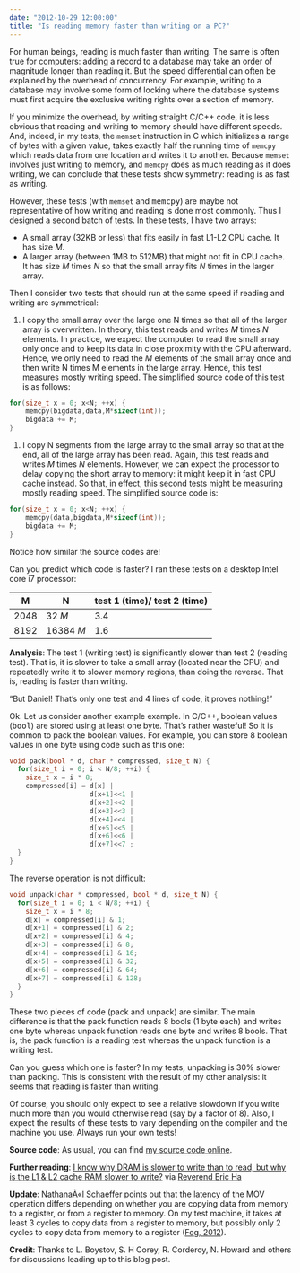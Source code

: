 ```yaml
---
date: "2012-10-29 12:00:00"
title: "Is reading memory faster than writing on a PC?"
---
```




For human beings, reading is much faster than writing. The same is often true for computers: adding a record to a database may take an order of magnitude longer than reading it. But the speed differential can often be explained by the overhead of concurrency. For example, writing to a database may involve some form of locking where the database systems must first acquire the exclusive writing rights over a section of memory.

If you minimize the overhead, by writing straight C/C++ code, it is less obvious that reading and writing to memory should have different speeds. And, indeed, in my tests, the `memset` instruction in C which initializes a range of bytes with a given value, takes exactly half the running time of `memcpy` which reads data from one location and writes it to another. Because `memset` involves just writing to memory, and `memcpy` does as much reading as it does writing, we can conclude that these tests show symmetry: reading is as fast as writing.

However, these tests (with `memset` and <tt>memcpy</tt>) are maybe not representative of how writing and reading is done most commonly. Thus I designed a second batch of tests. In these tests, I have two arrays:

- A small array (32KB or less) that fits easily in fast L1-L2 CPU cache. It has size <em>M</em>. 
- A larger array (between 1MB to 512MB) that might not fit in CPU cache. It has size _M_ times _N_ so that the small array fits _N_ times in the larger array.


Then I consider two tests that should run at the same speed if reading and writing are symmetrical:

1. I copy the small array over the large one N times so that all of the larger array is overwritten. In theory, this test reads and writes _M_ times _N_ elements. In practice, we expect the computer to read the small array only once and to keep its data in close proximity with the CPU afterward. Hence, we only need to read the _M_ elements of the small array once and then write N times M elements in the large array. Hence, this test measures mostly writing speed. The simplified source code of this test is as follows:
```C
for(size_t x = 0; x<N; ++x) {
    memcpy(bigdata,data,M*sizeof(int));
    bigdata += M;
}
```

1. I copy N segments from the large array to the small array so that at the end, all of the large array has been read. Again, this test reads and writes _M_ times _N_ elements. However, we can expect the processor to delay copying the short array to memory: it might keep it in fast CPU cache instead. So that, in effect, this second tests might be measuring mostly reading speed. The simplified source code is:
```C
for(size_t x = 0; x<N; ++x) {
    memcpy(data,bigdata,M*sizeof(int));
    bigdata += M;
}
```



Notice how similar the source codes are!

Can you predict which code is faster? I ran these tests on a desktop Intel core i7 processor:

&nbsp;&nbsp;M&nbsp;&nbsp; |&nbsp;&nbsp;N&nbsp;&nbsp; |test 1 (time)/ test 2 (time) |
-------------------------|-------------------------|-------------------------|
2048                     |32 <em>M</em>            |3.4                      |
8192                     |16384 <em>M</em>         |1.6                      |


__Analysis__: The test 1 (writing test) is significantly slower than test 2 (reading test). That is, it is slower to take a small array (located near the CPU) and repeatedly write it to slower memory regions, than doing the reverse. That is, reading is faster than writing.

&ldquo;But Daniel! That&rsquo;s only one test and 4 lines of code, it proves nothing!&rdquo;

Ok. Let us consider another example example. In C/C++, boolean values (<tt>bool</tt>) are stored using at least one byte. That&rsquo;s rather wasteful! So it is common to pack the boolean values. For example, you can store 8 boolean values in one byte using code such as this one:
```C
void pack(bool * d, char * compressed, size_t N) {
  for(size_t i = 0; i < N/8; ++i) {
    size_t x = i * 8;
    compressed[i] = d[x] |
                    d[x+1]<<1 |
                    d[x+2]<<2 |
                    d[x+3]<<3 |
                    d[x+4]<<4 |
                    d[x+5]<<5 |
                    d[x+6]<<6 |
                    d[x+7]<<7 ;
  }
}
```


The reverse operation is not difficult:
```C
void unpack(char * compressed, bool * d, size_t N) {
  for(size_t i = 0; i < N/8; ++i) {
    size_t x = i * 8;
    d[x] = compressed[i] & 1;
    d[x+1] = compressed[i] & 2;
    d[x+2] = compressed[i] & 4;
    d[x+3] = compressed[i] & 8;
    d[x+4] = compressed[i] & 16;
    d[x+5] = compressed[i] & 32;
    d[x+6] = compressed[i] & 64;
    d[x+7] = compressed[i] & 128;
  }
}
```


These two pieces of code (pack and unpack) are similar. The main difference is that the pack function reads 8 bools (1 byte each) and writes one byte whereas unpack function reads one byte and writes 8 bools. That is, the pack function is a reading test whereas the unpack function is a writing test.

Can you guess which one is faster? In my tests, unpacking is 30% slower than packing. This is consistent with the result of my other analysis: it seems that reading is faster than writing.

Of course, you should only expect to see a relative slowdown if you write much more than you would otherwise read (say by a factor of 8). Also, I expect the results of these tests to vary depending on the compiler and the machine you use. Always run your own tests!

__Source code__: As usual, you can find [my source code online](https://github.com/lemire/Code-used-on-Daniel-Lemire-s-blog/tree/master/2012/10/29).

__Further reading__: [I know why DRAM is slower to write than to read, but why is the L1 &#038; L2 cache RAM slower to write?](http://electronics.stackexchange.com/questions/17549/i-know-why-dram-is-slower-to-write-than-to-read-but-why-is-the-l1-l2-cache-ra) via [Reverend Eric Ha](https://plus.google.com/+ReverendEricHa/posts)

__Update__: [NathanaÃ«l Schaeffer](https://users.isterre.fr/nschaeff/?) points out that the latency of the MOV operation differs depending on whether you are copying data from memory to a register, or from a register to memory. On my test machine, it takes at least 3 cycles to copy data from a register to memory, but possibly only 2 cycles to copy data from memory to a register ([Fog, 2012](http://www.agner.org/optimize/instruction_tables.pdf)).

__Credit__: Thanks to L. Boystov, S. H Corey, R. Corderoy, N. Howard and others for discussions leading up to this blog post.

